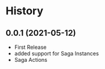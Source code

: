 History
=======

0.0.1 (2021-05-12)
------------------

* First Release
* added support for Saga Instances
* Saga Actions

